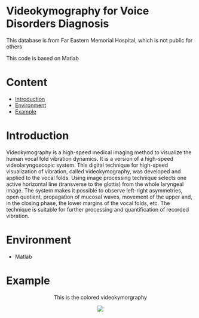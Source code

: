 # Videokymography for Voice Disorders Diagnosis


This database is from Far Eastern Memorial Hospital, which is not public for others

This code is based on Matlab

# Content

  * [Introduction](#Introduction)
  * [Environment](#Environment)
  * [Example](#Example)
  
# Introduction

   Videokymography is a high-speed medical imaging method to visualize the human vocal fold vibration dynamics. It is a version of a high-speed videolaryngoscopic system. This digital technique for high-speed visualization of vibration, called videokymography, was developed and applied to the vocal folds. Using image processing technique selects one active horizontal line (transverse to the glottis) from the whole laryngeal image. The system makes it possible to observe left-right asymmetries, open quotient, propagation of mucosal waves, movement of the upper and, in the closing phase, the lower margins of the vocal folds, etc. The technique is suitable for further processing and quantification of recorded vibration.


# Environment

   * Matlab
   
   
# Example


<div align="center">

<center>This is the colored videokymorgraphy</center><p><p><p><p><p><p><p>

<img src="https://github.com/christw16/Videokymography-for-Voice-Disorders-Diagnosis/blob/master/image/colored.jpg"  >


</div>




